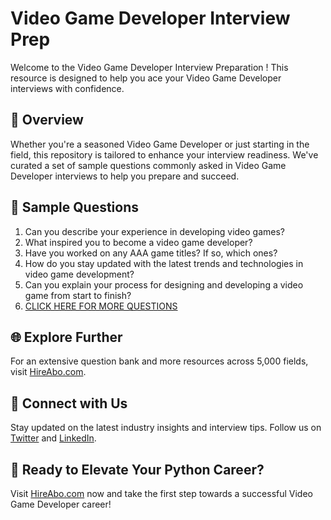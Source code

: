 # Video Game Developer Interview Prep

Welcome to the Video Game Developer Interview Preparation ! This resource is designed to help you ace your Video Game Developer interviews with confidence.

## 🚀 Overview

Whether you're a seasoned Video Game Developer or just starting in the field, this repository is tailored to enhance your interview readiness. We've curated a set of sample questions commonly asked in Video Game Developer interviews to help you prepare and succeed.

## 📝 Sample Questions

1. Can you describe your experience in developing video games?
2. What inspired you to become a video game developer?
3. Have you worked on any AAA game titles? If so, which ones?
4. How do you stay updated with the latest trends and technologies in video game development?
5. Can you explain your process for designing and developing a video game from start to finish?
6. [CLICK HERE FOR MORE QUESTIONS](https://hireabo.com/job/8_4_31/Video%20Game%20Developer)

## 🌐 Explore Further

For an extensive question bank and more resources across 5,000 fields, visit [HireAbo.com](https://www.hireabo.com).

## 📱 Connect with Us

Stay updated on the latest industry insights and interview tips. Follow us on [Twitter](https://twitter.com/hireabo) and [LinkedIn](https://www.linkedin.com/in/hire-abo-3609972a8/).

## 🚀 Ready to Elevate Your Python Career?

Visit [HireAbo.com](https://www.hireabo.com) now and take the first step towards a successful Video Game Developer career!